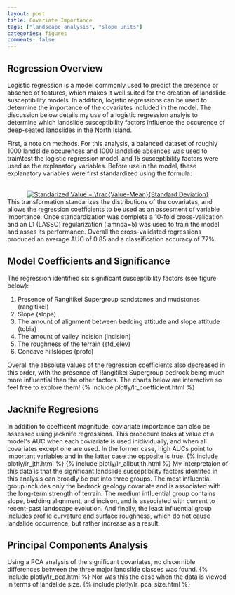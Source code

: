 ```yaml
---
layout: post
title: Covariate Importance
tags: ["landscape analysis", "slope units"]
categories: figures
comments: false
---
```


## Regression Overview
Logistic regression is a model commonly used to predict the presence or absence of features, which makes it well suited for the creation of landslide susceptibility models. In addition, logistic regressions can be used to determine the importance of the covariates included in the model. The discussion below details my use of a logistic regression analyis to determine which landslide susceptibility factors influence the occurence of deep-seated landslides in the North Island.

First, a note on methods. For this analysis, a balanced dataset of roughly 1000 landslide occurences and 1000 landslide absences was used to train\test the logistic regression model, and 15 susceptibility factors were used as the explanatory variables. Before use in the model, these explanatory variables were first standardized using the formula:
<div align="center">
<br>
<a href="https://www.codecogs.com/eqnedit.php?latex=Standarized&space;Value&space;=&space;\frac{Value-Mean}{Standard&space;Deviation}" target="_blank"><img src="https://latex.codecogs.com/svg.latex?Standarized&space;Value&space;=&space;\frac{Value-Mean}{Standard&space;Deviation}" title="Standarized Value = \frac{Value-Mean}{Standard Deviation}" /></a>
<br>
</div>
This transformation standarizes the distributions of the covariates, and allows the regression coefficients to be used as an assesment of variable importance. Once standardization was complete a 10-fold cross-validation and an L1 (LASSO) regularization (lamnda=5) was used to train the model and asses its performance. Overall the cross-validated regressions produced an average AUC of 0.85 and a classification accuracy of 77%.

## Model Coefficients and Significance
The regression identified six significant susceptibility factors (see figure below):
1. Presence of Rangitikei Supergroup sandstones and mudstones (rangitikei)
2. Slope (slope)
3. The amount of alignment between bedding attitude and slope attitude (tobia)
4. The amount of valley incision (incision)
5. The roughness of the terrain (std_elev)
6. Concave hillslopes (profc)

Overall the absolute values of the regression coefficients also decreased in this order, with the presence of Rangitikei Supergroup bedrock being much more influential than the other factors. The charts below are interactive so feel free to explore them!
{% include plotly/lr_coefficient.html %}

## Jacknife Regresions
In addition to coefficent magnitude, coviariate importance can also be assessed using jacknife regressions. This procedure looks at value of a model's AUC when each coviariate is used inidividually, and when all covariates except one are used. In the former case, high AUCs point to important variables and in the latter case the opposite is true.
{% include plotly/lr_jth.html %}
{% include plotly/lr_allbutjth.html %}
My interpretaion of this data is that the significant landslide susceptibility factors identifed in this analysis can broadly be put into three groups. The most influential group includes only the bedrock geology covariate and is associated with the long-term strength of terrain. The medium influential group contains slope, bedding alignment, and incison, and is associated with current to recent-past landscape evolution. And finally, the least influential group includes profile curvature and surface roughness, which do not cause landslide occurrence, but rather increase as a result.

## Principal Components Analysis
Using a PCA analysis of the significant covariates, no discernible differences between the three major landslide classes was found.
{% include plotly/lr_pca.html %}
Nor was this the case when the data is viewed in terms of landslide size.
{% include plotly/lr_pca_size.html %}